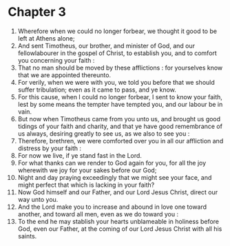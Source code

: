 # Chapter 3

1. Wherefore when we could no longer forbear, we thought it good to be left at Athens alone;
2. And sent Timotheus, our brother, and minister of God, and our fellowlabourer in the gospel of Christ, to establish you, and to comfort you concerning your faith :
3. That no man should be moved by these afflictions : for yourselves know that we are appointed thereunto.
4. For verily, when we were with you, we told you before that we should suffer tribulation; even as it came to pass, and ye know.
5. For this cause, when I could no longer forbear, I sent to know your faith, lest by some means the tempter have tempted you, and our labour be in vain.
6. But now when Timotheus came from you unto us, and brought us good tidings of your faith and charity, and that ye have good remembrance of us always, desiring greatly to see us, as we also to see you :
7. Therefore, brethren, we were comforted over you in all our affliction and distress by your faith :
8. For now we live, if ye stand fast in the Lord.
9. For what thanks can we render to God again for you, for all the joy wherewith we joy for your sakes before our God;
10. Night and day praying exceedingly that we might see your face, and might perfect that which is lacking in your faith?
11. Now God himself and our Father, and our Lord Jesus Christ, direct our way unto you.
12. And the Lord make you to increase and abound in love one toward another, and toward all men, even as we do toward you :
13. To the end he may stablish your hearts unblameable in holiness before God, even our Father, at the coming of our Lord Jesus Christ with all his saints.

